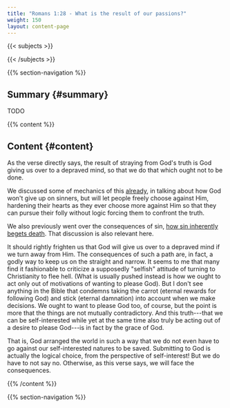 ```yaml
---
title: "Romans 1:28 - What is the result of our passions?"
weight: 150
layout: content-page
---
```


{{< subjects >}}

{{< /subjects >}}

{{% section-navigation %}}

<!-- ## Video {#video}

{{% video
src=""

playlist=""

video=""

audio=""

slides="https://bibledocs.org/slides/"
%}} -->

## Summary {#summary}

TODO

<!-- ## Timestamps {#timestamps} -->

{{% content %}}

## Content {#content}

<!-- --- -->

As the verse directly says, the result of straying from God's truth is God giving us over to a depraved mind, so that we do that which ought not to be done.

We discussed some of mechanics of this [already](#todo), in talking about how God won't give up on sinners, but will let people freely choose against Him, hardening their hearts as they ever choose more against Him so that they can pursue their folly without logic forcing them to confront the truth.

We also previously went over the consequences of sin, [how sin inherently begets death](#the-penalty-for-sin-generally-death). That discussion is also relevant here.

It should rightly frighten us that God will give us over to a depraved mind if we turn away from Him. The consequences of such a path are, in fact, a godly way to keep us on the straight and narrow. It seems to me that many find it fashionable to criticize a supposedly "selfish" attitude of turning to Christianity to flee hell. (What is usually pushed instead is how we ought to act only out of motivations of wanting to please God). But I don't see anything in the Bible that condemns taking the carrot (eternal rewards for following God) and stick (eternal damnation) into account when we make decisions. We ought to want to please God too, of course, but the point is more that the things are not mutually contradictory. And this truth---that we can be self-interested while yet at the same time also truly be acting out of a desire to please God---is in fact by the grace of God. 

That is, God arranged the world in such a way that we do not even have to go against our self-interested natures to be saved. Submitting to God is actually the logical choice, from the perspective of self-interest! But we do have to not say no. Otherwise, as this verse says, we will face the consequences.

{{% /content %}}


<!-- {{% transcript %}}

## Video/audio transcript {#video-audio-transcript}



{{% /transcript %}} -->

{{% section-navigation %}}

